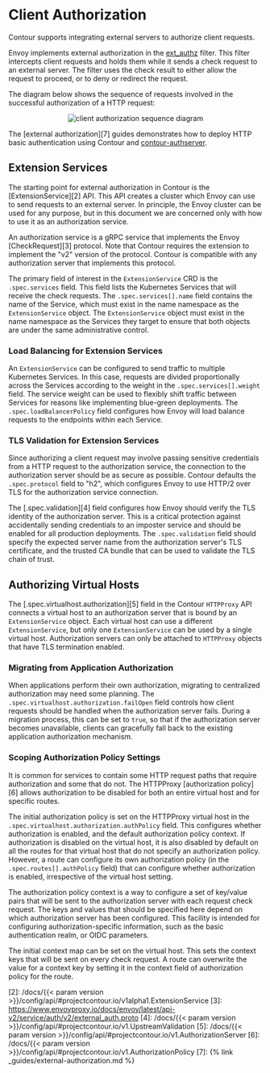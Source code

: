 # Client Authorization

Contour supports integrating external servers to authorize client requests.

Envoy implements external authorization in the [ext_authz][1] filter.
This filter intercepts client requests and holds them while it sends a check
request to an external server.
The filter uses the check result to either allow the request to proceed, or to
deny or redirect the request.

The diagram below shows the sequence of requests involved in the successful
authorization of a HTTP request:

<p align="center">
<img src="/img/uml/client-auth-sequence.png" alt="client authorization sequence diagram"/>
</p>

The [external authorization][7] guides demonstrates how to deploy HTTP basic
authentication using Contour and [contour-authserver](https://github.com/projectcontour/contour-authserver).

## Extension Services

The starting point for external authorization in Contour is the
[ExtensionService][2] API.
This API creates a cluster which Envoy can use to send requests to an external server.
In principle, the Envoy cluster can be used for any purpose, but in this
document we are concerned only with how to use it as an authorization service.

An authorization service is a gRPC service that implements the Envoy [CheckRequest][3] protocol.
Note that Contour requires the extension to implement the "v2" version of the protocol.
Contour is compatible with any authorization server that implements this protocol.

The primary field of interest in the `ExtensionService` CRD is the
`.spec.services` field.
This field lists the Kubernetes Services that will receive the check requests.
The `.spec.services[].name` field contains the name of the Service, which must
exist in the name namespace as the `ExtensionService` object.
The `ExtensionService` object must exist in the name namespace as the
Services they target to ensure that both objects are under the same
administrative control.

### Load Balancing for Extension Services

An `ExtensionService` can be configured to send traffic to multiple Kubernetes Services.
In this case, requests are divided proportionally across the Services according
to the weight in the `.spec.services[].weight` field.
The service weight can be used to flexibly shift traffic between Services for
reasons like implementing blue-green deployments.
The `.spec.loadBalancerPolicy` field configures how Envoy will load balance
requests to the endpoints within each Service.

### TLS Validation for Extension Services

Since authorizing a client request may involve passing sensitive credentials
from a HTTP request to the authorization service, the connection to the
authorization server should be as secure as possible.
Contour defaults the `.spec.protocol` field to "h2", which configures
Envoy to use HTTP/2 over TLS for the authorization service connection.

The [.spec.validation][4] field configures how Envoy should verify the TLS
identity of the authorization server.
This is a critical protection against accidentally sending credentials to an
imposter service and should be enabled for all production deployments.
The `.spec.validation` field should specify the expected server name
from the authorization server's TLS certificate, and the trusted CA bundle
that can be used to validate the TLS chain of trust.

## Authorizing Virtual Hosts

The [.spec.virtualhost.authorization][5] field in the Contour `HTTPProxy`
API connects a virtual host to an authorization server that is bound by an
`ExtensionService` object.
Each virtual host can use a different `ExtensionService`, but only one
`ExtensionService` can be used by a single virtual host.
Authorization servers can only be attached to `HTTPProxy` objects that have TLS
termination enabled.

### Migrating from Application Authorization

When applications perform their own authorization, migrating to centralized
authorization may need some planning.
The `.spec.virtualhost.authorization.failOpen` field controls how client
requests should be handled when the authorization server fails.
During a migration process, this can be set to `true`, so that if the
authorization server becomes unavailable, clients can gracefully fall back to
the existing application authorization mechanism.

### Scoping Authorization Policy Settings

It is common for services to contain some HTTP request paths that require
authorization and some that do not.
The HTTPProxy [authorization policy][6] allows authorization to be
disabled for both an entire virtual host and for specific routes.

The initial authorization policy is set on the HTTPProxy virtual host
in the `.spec.virtualhost.authorization.authPolicy` field. 
This configures whether authorization is enabled, and the default authorization policy context.
If authorization is disabled on the virtual host, it is also disabled by
default on all the routes for that virtual host that do not specify an authorization policy.
However, a route can configure its own authorization policy (in the
`.spec.routes[].authPolicy` field) that can configure whether authorization
is enabled, irrespective of the virtual host setting.

The authorization policy context is a way to configure a set of key/value
pairs that will be sent to the authorization server with each request check
request.
The keys and values that should be specified here depend on which authorization
server has been configured.
This facility is intended for configuring authorization-specific information, such as
the basic authentication realm, or OIDC parameters.

The initial context map can be set on the virtual host.
This sets the context keys that will be sent on every check request.
A route can overwrite the value for a context key by setting it in the
context field of authorization policy for the route.

[1]: https://www.envoyproxy.io/docs/envoy/latest/configuration/http/http_filters/ext_authz_filter
[2]: /docs/{{< param version >}}/config/api/#projectcontour.io/v1alpha1.ExtensionService
[3]: https://www.envoyproxy.io/docs/envoy/latest/api-v2/service/auth/v2/external_auth.proto
[4]: /docs/{{< param version >}}/config/api/#projectcontour.io/v1.UpstreamValidation
[5]: /docs/{{< param version >}}/config/api/#projectcontour.io/v1.AuthorizationServer
[6]: /docs/{{< param version >}}/config/api/#projectcontour.io/v1.AuthorizationPolicy
[7]: {% link _guides/external-authorization.md %}
